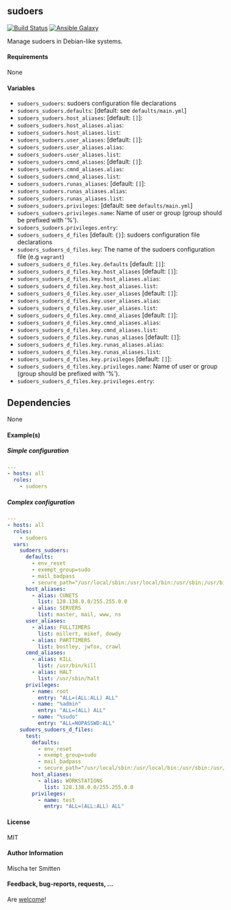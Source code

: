 ## sudoers

[![Build Status](https://travis-ci.org/Oefenweb/ansible-sudoers.svg?branch=master)](https://travis-ci.org/Oefenweb/ansible-sudoers) [![Ansible Galaxy](http://img.shields.io/badge/ansible--galaxy-sudoers-blue.svg)](https://galaxy.ansible.com/list#/roles/4827)

Manage sudoers in Debian-like systems.

#### Requirements

None

#### Variables

* `sudoers_sudoers`: sudoers configuration file declarations
* `sudoers_sudoers.defaults`: [default: see `defaults/main.yml`]
* `sudoers_sudoers.host_aliases`: [default: `[]`]:
* `sudoers_sudoers.host_aliases.alias`:
* `sudoers_sudoers.host_aliases.list`:
* `sudoers_sudoers.user_aliases`: [default: `[]`]:
* `sudoers_sudoers.user_aliases.alias`:
* `sudoers_sudoers.user_aliases.list`:
* `sudoers_sudoers.cmnd_aliases`: [default: `[]`]:
* `sudoers_sudoers.cmnd_aliases.alias`:
* `sudoers_sudoers.cmnd_aliases.list`:
* `sudoers_sudoers.runas_aliases`: [default: `[]`]:
* `sudoers_sudoers.runas_aliases.alias`:
* `sudoers_sudoers.runas_aliases.list`:
* `sudoers_sudoers.privileges`: [default: see `defaults/main.yml`]
* `sudoers_sudoers.privileges.name`: Name of user or group (group should be prefixed with '%').
* `sudoers_sudoers.privileges.entry`:
* `sudoers_sudoers_d_files` [default: `{}`]: sudoers configuration file declarations
* `sudoers_sudoers_d_files.key`: The name of the sudoers configuration file (e.g `vagrant`)
* `sudoers_sudoers_d_files.key.defaults` [default: `[]`]: 
* `sudoers_sudoers_d_files.key.host_aliases` [default: `[]`]:
* `sudoers_sudoers_d_files.key.host_aliases.alias`:
* `sudoers_sudoers_d_files.key.host_aliases.list`:
* `sudoers_sudoers_d_files.key.user_aliases` [default: `[]`]:
* `sudoers_sudoers_d_files.key.user_aliases.alias`:
* `sudoers_sudoers_d_files.key.user_aliases.list`:
* `sudoers_sudoers_d_files.key.cmnd_aliases` [default: `[]`]:
* `sudoers_sudoers_d_files.key.cmnd_aliases.alias`:
* `sudoers_sudoers_d_files.key.cmnd_aliases.list`:
* `sudoers_sudoers_d_files.key.runas_aliases` [default: `[]`]:
* `sudoers_sudoers_d_files.key.runas_aliases.alias`:
* `sudoers_sudoers_d_files.key.runas_aliases.list`:
* `sudoers_sudoers_d_files.key.privileges` [default: `[]`]:
* `sudoers_sudoers_d_files.key.privileges.name`: Name of user or group (group should be prefixed with '%').
* `sudoers_sudoers_d_files.key.privileges.entry`:

## Dependencies

None

#### Example(s)

##### Simple configuration

```yaml
---
- hosts: all
  roles:
    - sudoers
```

##### Complex configuration

```yaml
---
- hosts: all
  roles:
    - sudoers
  vars:
    sudoers_sudoers:
      defaults:
        - env_reset
        - exempt_group=sudo
        - mail_badpass
        - secure_path="/usr/local/sbin:/usr/local/bin:/usr/sbin:/usr/bin:/sbin:/bin"
      host_aliases:
        - alias: CUNETS
          list: 128.138.0.0/255.255.0.0
        - alias: SERVERS
          list: master, mail, www, ns
      user_aliases:
        - alias: FULLTIMERS
          list: millert, mikef, dowdy
        - alias: PARTTIMERS
          list: bostley, jwfox, crawl
      cmnd_aliases:
        - alias: KILL
          list: /usr/bin/kill
        - alias: HALT
          list: /usr/sbin/halt
      privileges:
        - name: root
          entry: "ALL=(ALL:ALL) ALL"
        - name: "%admin"
          entry: "ALL=(ALL) ALL"
        - name: "%sudo"
          entry: "ALL=NOPASSWD:ALL"
    sudoers_sudoers_d_files:
      test:
        defaults:
          - env_reset
          - exempt_group=sudo
          - mail_badpass
          - secure_path="/usr/local/sbin:/usr/local/bin:/usr/sbin:/usr/bin:/sbin:/bin"
        host_aliases:
          - alias: WORKSTATIONS
            list: 128.138.0.0/255.255.0.0
        privileges:
          - name: test
            entry: "ALL=(ALL:ALL) ALL"    
```

#### License

MIT

#### Author Information

Mischa ter Smitten

#### Feedback, bug-reports, requests, ...

Are [welcome](https://github.com/Oefenweb/ansible-sudoers/issues)!
